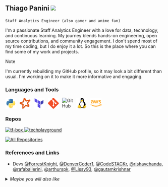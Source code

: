## Thiago Panini <a href="https://www.gautamkrishnar.com/"><img src="https://media.giphy.com/media/hvRJCLFzcasrR4ia7z/giphy.gif" width="5%"></a>

`Staff Analytics Engineer (also gamer and anime fan)`

I'm a passionate Staff Analytics Engineer with a love for data, technology, and continuous learning. My journey blends hands-on engineering, open source contributions, and community engagement. I don't spend most of my time coding, but I do enjoy it a lot. So this is the place where you can find some of my work and projects.

>[!NOTE]
> I'm currently rebuilding my GitHub profile, so it may look a bit different than usual. I'm working on it to make it more informative and engaging.

### Languages and Tools

<img align="left" alt="Python" width="35px" style="padding-right:10px;" src="https://raw.githubusercontent.com/devicons/devicon/master/icons/python/python-original.svg"/>
<img align="left" alt="Spark" width="35px" style="padding-right:10px;" src="https://raw.githubusercontent.com/devicons/devicon/6910f0503efdd315c8f9b858234310c06e04d9c0/icons/apachespark/apachespark-original.svg"/>
<img align="left" alt="Terraform" width="35px" style="padding-right:10px;" src="https://raw.githubusercontent.com/devicons/devicon/master/icons/terraform/terraform-original.svg"/>
<img align="left" alt="Git" width="35px" style="padding-right:10px;" src="https://raw.githubusercontent.com/devicons/devicon/master/icons/git/git-original.svg"/>
<img align="left" alt="GitHub" width="35px" style="padding-right:10px;" src="https://user-images.githubusercontent.com/3369400/139447912-e0f43f33-6d9f-45f8-be46-2df5bbc91289.png"/>
<img align="left" alt="Linux" width="35px" style="padding-right:10px;" src="https://raw.githubusercontent.com/devicons/devicon/master/icons/linux/linux-original.svg"/>
<img align="left" alt="AWS" width="35px" style="padding-right:10px;" src="https://raw.githubusercontent.com/devicons/devicon/6910f0503efdd315c8f9b858234310c06e04d9c0/icons/amazonwebservices/amazonwebservices-plain-wordmark.svg"/>

<br />
<br />

### Repos

<p align="left">

  <a href="https://github.com/ThiagoPanini/tfbox">
    <img width="278" src="https://denvercoder1-github-readme-stats.vercel.app/api/pin/?username=ThiagoPanini&repo=tfbox&theme=transparent&hide_border=false" alt="tf-box">
  </a>

  <a href="https://github.com/ThiagoPanini/tech-playground">
    <img width="278" src="https://denvercoder1-github-readme-stats.vercel.app/api/pin/?username=ThiagoPanini&repo=tech-playground&theme=transparent&hide_border=false" alt="techplayground">
  </a>  
       
</p>
  
  <a href="https://github.com/ThiagoPanini?tab=repositories&sort=stargazers">
    <img alt="All Repositories" title="All Repositories" src="https://custom-icon-badges.demolab.com/badge/-Click to see more-1F222E?style=for-the-badge&logoColor=white&logo=repo"/>
  </a>

### References and Links
   
- Devs [@ForrestKnight](https://github.com/forrestknight), [@DenverCoder1](https://github.com/DenverCoder1), [@CodeSTACKr](https://github.com/codeSTACKr), [@rishavchanda](https://github.com/rishavchanda), [@rafaballerini](https://github.com/rafaballerini), [@arthurspk](https://github.com/arthurspk), [@Lissy93](https://github.com/Lissy93), [@gautamkrishnar](https://github.com/gautamkrishnar)

<details>
  <summary><i>Maybe you will also like</i></summary>

  - [DenverCoder1/readme-typing-svg](https://github.com/DenverCoder1/readme-typing-svg) for dynamic subtitle writing
  - [DenverCoder1/custom-icon-badges](https://github.com/DenverCoder1/custom-icon-badges) for custom icons on badges
  - [devicons/devicon](https://github.com/devicons/devicon) for tech icons and tools
  - [DenverCoder1/github-readme-youtube-cards](https://github.com/DenverCoder1/github-readme-youtube-cards) for YouTube cards
  - [anuraghazra/github-readme-stats](https://github.com/anuraghazra/github-readme-stats) for profile stats and GitHub activity
  - [Readme-Workflows/recent-activity](https://github.com/Readme-Workflows/recent-activity) for automating recent activity on GitHub

